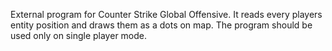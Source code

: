 External program for Counter Strike Global Offensive. It reads every players entity position and draws them as a dots on map. The program should be used only on single player mode.
